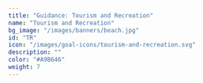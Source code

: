 ```yaml
---
title: "Guidance: Tourism and Recreation"
name: "Tourism and Recreation"
bg_image: "/images/banners/beach.jpg"
id: "TR"
icon: "/images/goal-icons/tourism-and-recreation.svg"
description: ""
color: "#A9B646"
weight: 7
---
```

